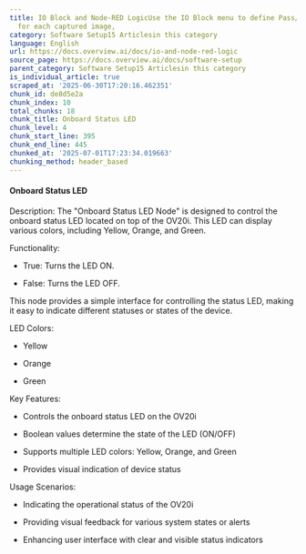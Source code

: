 ```yaml
---
title: IO Block and Node-RED LogicUse the IO Block menu to define Pass/Fail rules
  for each captured image,
category: Software Setup15 Articlesin this category
language: English
url: https://docs.overview.ai/docs/io-and-node-red-logic
source_page: https://docs.overview.ai/docs/software-setup
parent_category: Software Setup15 Articlesin this category
is_individual_article: true
scraped_at: '2025-06-30T17:20:16.462351'
chunk_id: de8d5e2a
chunk_index: 10
total_chunks: 18
chunk_title: Onboard Status LED
chunk_level: 4
chunk_start_line: 395
chunk_end_line: 445
chunked_at: '2025-07-01T17:23:34.019663'
chunking_method: header_based
---
```


#### **Onboard Status LED**

Description: The "Onboard Status LED Node" is designed to control the onboard status LED located on top of the OV20i. This LED can display various colors, including Yellow, Orange, and Green.

Functionality:

  * True: Turns the LED ON.

  * False: Turns the LED OFF.




This node provides a simple interface for controlling the status LED, making it easy to indicate different statuses or states of the device.

LED Colors:

  * Yellow

  * Orange

  * Green




Key Features:

  * Controls the onboard status LED on the OV20i

  * Boolean values determine the state of the LED \(ON/OFF\)

  * Supports multiple LED colors: Yellow, Orange, and Green

  * Provides visual indication of device status




Usage Scenarios:

  * Indicating the operational status of the OV20i

  * Providing visual feedback for various system states or alerts

  * Enhancing user interface with clear and visible status indicators



